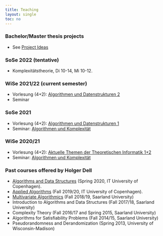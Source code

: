 ```yaml
---
title: Teaching
layout: single
toc: no
---
```


### Bachelor/Master thesis projects

- See [Project Ideas](project-ideas)

### SoSe 2022 (tentative)

- Komplexitätstheorie, Di 10-14, Mi 10-12.

### WiSe 2021/22 (current semester)

- Vorlesung (4+2): [Algorithmen und Datenstrukturen 2](/algo2)
- Seminar

### SoSe 2021

- Vorlesung (4+2): [Algorithmen und Datenstrukturen 1](summer21/algo1)
- Seminar: [Algorithmen und Komplexität](summer21/seminar)

### WiSe 2020/21

- Vorlesung (4+2): [Aktuelle Themen der Theoretischen Informatik 1+2](winter20/ati)
- Seminar: [Algorithmen und Komplexität](winter20/seminar)

### Past courses offered by Holger Dell

- [Algorithms and Data Structures](https://learnit.itu.dk/local/coursebase/view.php?s=ft&view=public&ciid=423) (Spring 2020, IT University of Copenhagen).
- [Applied Algorithms](https://learnit.itu.dk/local/coursebase/view.php?s=ft&view=public&ciid=203) (Fall 2019/20, IT University of Copenhagen).
- [Multivariate Algorithmics](https://bit.ly/MulAlg18) (Fall 2018/19, Saarland University)
- Introduction to Algorithms and Data Structures (Fall 2017/18, Saarland University)
- Complexity Theory (Fall 2016/17 and Spring 2015, Saarland University)
- Algorithms for Satisfiability Problems (Fall 2014/15, Saarland University)
- Pseudorandomness and Derandomization (Spring 2013, University of Wisconsin-Madison)
